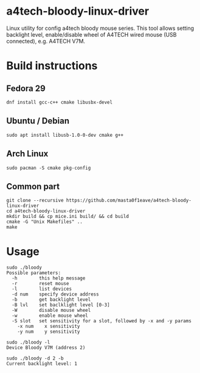 a4tech-bloody-linux-driver
====================

Linux utility for config a4tech bloody mouse series.
This tool allows setting backlight level, enable/disable wheel of A4TECH wired mouse (USB connected), e.g. A4TECH V7M.

# Build instructions
## Fedora 29
```
dnf install gcc-c++ cmake libusbx-devel
```
## Ubuntu / Debian
```
sudo apt install libusb-1.0-0-dev cmake g++
```
## Arch Linux
```
sudo pacman -S cmake pkg-config
```
## Common part
```
git clone --recursive https://github.com/masta0f1eave/a4tech-bloody-linux-driver
cd a4tech-bloody-linux-driver
mkdir build && cp mice.ini build/ && cd build
cmake -G "Unix Makefiles" ..
make
```


# Usage
```
sudo ./bloody
Possible parameters:
  -h        this help message
  -r        reset mouse
  -l        list devices
  -d num    specify device address
  -b        get backlight level
  -B lvl    set baclklight level [0-3]
  -W        disable mouse wheel
  -w        enable mouse wheel
  -S slot   set sensitivity for a slot, followed by -x and -y params
    -x num    x sensitivity
    -y num    y sensitivity

sudo ./bloody -l
Device Bloody V7M (address 2)

sudo ./bloody -d 2 -b
Current backlight level: 1
```
